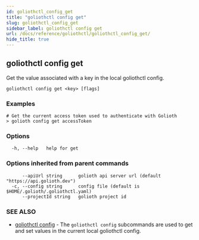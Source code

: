 ```yaml
---
id: goliothctl_config_get
title: "goliothctl config get"
slug: goliothctl_config_get
sidebar_label: goliothctl config get
url: /docs/reference/goliothctl/goliothctl_config_get/
hide_title: true
---
```

## goliothctl config get

Get the value associated with a key in the local goliothctl config.

```
goliothctl config get <key> [flags]
```

### Examples

```
# Get the current access token used to authenticate with Golioth
> golioth config get accessToken
```

### Options

```
  -h, --help   help for get
```

### Options inherited from parent commands

```
      --apiUrl string      golioth api server url (default "https://api.golioth.dev")
  -c, --config string      config file (default is $HOME/.golioth/.goliothctl.yaml)
      --projectId string   golioth project id
```

### SEE ALSO

* [goliothctl config](/docs/reference/goliothctl/goliothctl_config/)	 - The `goliothctl config` subcommands are used to get and set values in the current local goliothctl config.


